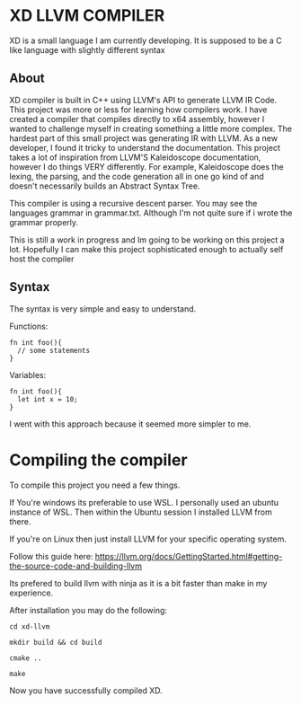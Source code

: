 # XD LLVM COMPILER

XD is a small language I am currently developing. It is supposed to be a C like language with slightly different syntax

## About

XD compiler is built in C++ using LLVM's API to generate LLVM IR Code.
This project was more or less for learning how compilers work. I have created a compiler that compiles directly to x64 assembly, however I wanted to challenge myself in creating something a little more complex.
The hardest part of this small project was generating IR with LLVM. As a new developer, I found it tricky to understand the documentation.
This project takes a lot of inspiration from LLVM'S Kaleidoscope documentation, however I do things VERY differently. For example, Kaleidoscope does the lexing, the parsing, and the code generation all in one go kind of and doesn't necessarily builds an Abstract Syntax Tree.

This compiler is using a recursive descent parser. You may see the languages grammar in grammar.txt. Although I'm not quite sure if i wrote the grammar properly.

This is still a work in progress and Im going to be working on this project a lot. Hopefully I can make this project sophisticated enough to actually self host the compiler

## Syntax

The syntax is very simple and easy to understand.

Functions:
```
fn int foo(){
  // some statements
}
```

Variables:
```
fn int foo(){
  let int x = 10;
}
```

I went with this approach because it seemed more simpler to me. 

# Compiling the compiler

To compile this project you need a few things.

If You're windows its preferable to use WSL. I personally used an ubuntu instance of WSL. Then within the Ubuntu session I installed LLVM from there.

If you're on Linux then just install LLVM for your specific operating system. 

Follow this guide here: https://llvm.org/docs/GettingStarted.html#getting-the-source-code-and-building-llvm

Its prefered to build llvm with ninja as it is a bit faster than make in my experience.

After installation you may do the following:

```
cd xd-llvm
```

```
mkdir build && cd build
```

```
cmake ..
```

```
make
````

Now you have successfully compiled XD.